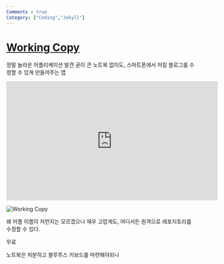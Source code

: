 ```yaml
---
Comments : true
Category: ["Coding","Jekyll"]
---
```


# [Working Copy](https://workingcopyapp.com/)

정말 놀라운 어플리케이션 발견
굳이 큰 노트북 없이도, 스마트폰에서 저킬 블로그를 수정할 수 있게 만들어주는 앱

<iframe width="560" height="315" src="https://www.youtube.com/embed/ZMq3b9qIF2E" frameborder="0" allow="accelerometer; autoplay; encrypted-media; gyroscope; picture-in-picture" allowfullscreen></iframe>

![Working Copy](https://i.imgur.com/eP2InWl.png)

왜 어플 이름이 저런지는 모르겠으나
매우 고맙게도, 어디서든 원격으로 레포지토리를 수정할 수 있다.

무료

노트북은 처분하고 블루투스 키보드를 마련해야되나